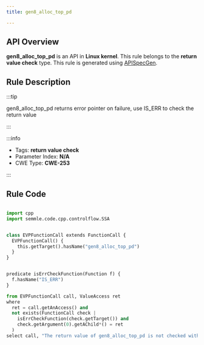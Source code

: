 ```yaml
---
title: gen8_alloc_top_pd

---
```



## API Overview
**gen8_alloc_top_pd** is an API in **Linux kernel**. This rule belongs to the **return value check** type. This rule is generated using [APISpecGen](../../tools/APISpecGen).
## Rule Description

:::tip

gen8_alloc_top_pd returns error pointer on failure, use IS_ERR to check the return value

:::

:::info

- Tags: **return value check**
- Parameter Index: **N/A**
- CWE Type: **CWE-253**

:::

## Rule Code
```python

import cpp
import semmle.code.cpp.controlflow.SSA


class EVPFunctionCall extends FunctionCall {
  EVPFunctionCall() {
    this.getTarget().hasName("gen8_alloc_top_pd")
  }
}


predicate isErrCheckFunction(Function f) {
  f.hasName("IS_ERR") 
}

from EVPFunctionCall call, ValueAccess ret
where
  ret = call.getAnAccess() and
  not exists(FunctionCall check |
    isErrCheckFunction(check.getTarget()) and
    check.getArgument(0).getAChild*() = ret
  )
select call, "The return value of gen8_alloc_top_pd is not checked with IS_ERR."
    
```